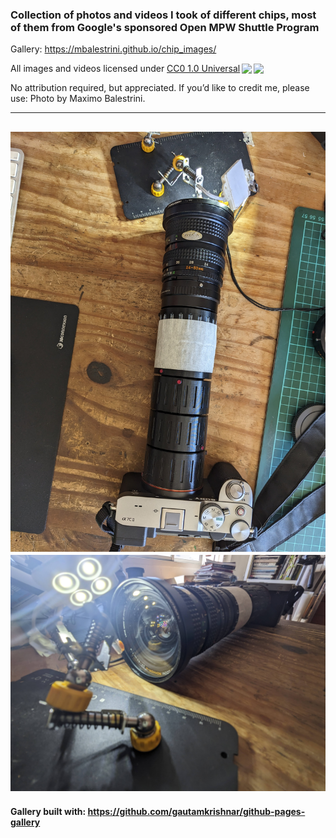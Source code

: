 ### Collection of photos and videos I took of different chips, most of them from Google's sponsored Open MPW Shuttle Program

Gallery: https://mbalestrini.github.io/chip_images/

<p xmlns:cc="http://creativecommons.org/ns#" >All images and videos licensed under <a href="http://creativecommons.org/publicdomain/zero/1.0?ref=chooser-v1" target="_blank" rel="license noopener noreferrer" style="display:inline-block;">CC0 1.0 Universal<img style="height:22px!important;margin-left:3px;vertical-align:text-bottom;" src="https://mirrors.creativecommons.org/presskit/icons/cc.svg?ref=chooser-v1"><img style="height:22px!important;margin-left:3px;vertical-align:text-bottom;" src="https://mirrors.creativecommons.org/presskit/icons/zero.svg?ref=chooser-v1"></a></p>

No attribution required, but appreciated. If you’d like to credit me, please use: Photo by Maximo Balestrini.  
    

---

![](docs/gear1.jpg)  
![](docs/gear2.jpg)
---

#### Gallery built with: https://github.com/gautamkrishnar/github-pages-gallery

